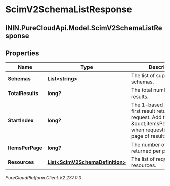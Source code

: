# ScimV2SchemaListResponse

## ININ.PureCloudApi.Model.ScimV2SchemaListResponse

## Properties

|Name | Type | Description | Notes|
|------------ | ------------- | ------------- | -------------|
| **Schemas** | **List&lt;string&gt;** | The list of supported schemas. | [optional] |
| **TotalResults** | **long?** | The total number of results. | [optional] |
| **StartIndex** | **long?** | The 1-based index of the first result returned by this request. Add this to \&quot;itemsPerPage\&quot; when requesting the next page of results. | [optional] |
| **ItemsPerPage** | **long?** | The number of resources returned per page. | [optional] |
| **Resources** | [**List&lt;ScimV2SchemaDefinition&gt;**](ScimV2SchemaDefinition) | The list of requested resources. | [optional] |



_PureCloudPlatform.Client.V2 237.0.0_
